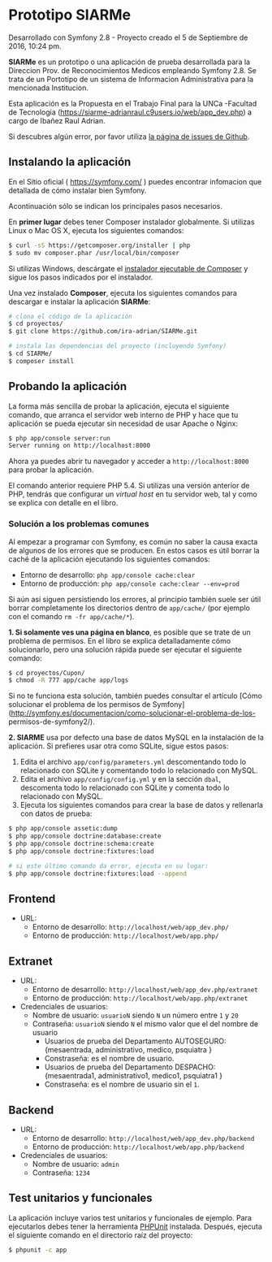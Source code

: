 Prototipo SIARMe  
===================================
Desarrollado con Symfony 2.8 - Proyecto creado el 5 de Septiembre de 2016, 10:24 pm.

**SIARMe** es un prototipo o una aplicación de prueba desarrollada para la Direccion Prov. de Reconocimientos Medicos 
empleando Symfony 2.8. Se trata de un Portotipo de un sistema de Informacion Administrativa para la mencionada Institucion.

Esta aplicación es la Propuesta en el Trabajo Final para la UNCa -Facultad de Tecnologia (https://siarme-adrianraul.c9users.io/web/app_dev.php) a cargo de Ibañez Raul Adrian.

Si descubres algún error, por favor utiliza [la página de issues de
Github]( https://github.com/ira-adrian/SIARMe/issues).

Instalando la aplicación
------------------------
En el Sitio oficial ( https://symfony.com/ ) puedes encontrar infomacion
que detallada de cómo instalar bien Symfony.

Acontinuación sólo se indican los principales pasos necesarios.

En **primer lugar** debes tener Composer instalador globalmente. Si utilizas
Linux o Mac OS X, ejecuta los siguientes comandos:

```bash
$ curl -sS https://getcomposer.org/installer | php
$ sudo mv composer.phar /usr/local/bin/composer
```

Si utilizas Windows, descárgate el [instalador ejecutable de
Composer](https://getcomposer.org/download) y sigue los pasos indicados por el
instalador.

Una vez instalado **Composer**, ejecuta los siguientes comandos para descargar e
instalar la aplicación **SIARMe**:

```bash
# clona el código de la aplicación
$ cd proyectos/
$ git clone https://github.com/ira-adrian/SIARMe.git

# instala las dependencias del proyecto (incluyendo Symfony)
$ cd SIARMe/
$ composer install
```

Probando la aplicación
----------------------

La forma más sencilla de probar la aplicación, ejecuta el siguiente comando, que
arranca el servidor web interno de PHP y hace que tu aplicación se pueda
ejecutar sin necesidad de usar Apache o Nginx:

```bash
$ php app/console server:run
Server running on http://localhost:8000
```

Ahora ya puedes abrir tu navegador y acceder a `http://localhost:8000` para
probar la aplicación.

El comando anterior requiere PHP 5.4. Si utilizas una versión anterior de PHP,
tendrás que configurar un *virtual host* en tu servidor web, tal y como se
explica con detalle en el libro.

### Solución a los problemas comunes

Al empezar a programar con Symfony, es común no saber la causa exacta de algunos
de los errores que se producen. En estos casos es útil borrar la caché de la
aplicación ejecutando los siguientes comandos:

  * Entorno de desarrollo: `php app/console cache:clear`
  * Entorno de producción: `php app/console cache:clear --env=prod`

Si aún así siguen persistiendo los errores, al principio también suele ser útil
borrar completamente los directorios dentro de `app/cache/` (por ejemplo con el
comando `rm -fr app/cache/*`).

**1. Si solamente ves una página en blanco**, es posible que se trate de un
problema de permisos. En el libro se explica detalladamente cómo solucionarlo,
pero una solución rápida puede ser ejecutar el siguiente comando:

```bash
$ cd proyectos/Cupon/
$ chmod -R 777 app/cache app/logs
```

Si no te funciona esta solución, también puedes consultar el artículo [Cómo
solucionar el problema de los permisos de
Symfony](http://symfony.es/documentacion/como-solucionar-el-problema-de-los-
permisos-de-symfony2/).

**2. SIARME** usa por defecto una base de datos MySQL en la instalación de la aplicación.
Si prefieres usar otra como SQLite, sigue estos pasos:

  1. Edita el archivo `app/config/parameters.yml` descomentando todo lo relacionado
     con SQLite y comentando todo lo relacionado con MySQL.
  2. Edita el archivo `app/config/config.yml` y en la sección `dbal`, descomenta
     todo lo relacionado con SQLite y comenta todo lo relacionado con MySQL.
  3. Ejecuta los siguientes comandos para crear la base de datos y rellenarla
     con datos de prueba:

```bash
$ php app/console assetic:dump
$ php app/console doctrine:database:create
$ php app/console doctrine:schema:create
$ php app/console doctrine:fixtures:load

# si este último comando da error, ejecuta en su lugar:
$ php app/console doctrine:fixtures:load --append

```

Frontend
--------
  * URL:
    * Entorno de desarrollo: `http://localhost/web/app_dev.php/`
    * Entorno de producción: `http://localhost/web/app.php/`
 
Extranet
--------
  * URL:
    * Entorno de desarrollo: `http://localhost/web/app_dev.php/extranet`
    * Entorno de producción: `http://localhost/web/app.php/extranet`
  * Credenciales de usuarios:
    * Nombre de usuario: `usuarioN` siendo `N` un número entre `1` y `20`
    * Contraseña: `usuarioN` siendo `N` el mismo valor que el del nombre de usuario
      * Usuarios de prueba del Departamento AUTOSEGURO: {mesaentrada, administrativo, medico, psquiatra } 
      * Constraseña: es el nombre de usuario.
      * Usuarios de prueba del Departamento DESPACHO: {mesaentrada1, administrativo1, medico1, psquiatra1 } 
      * Constraseña: es el nombre de usuario sin el `1`.
       
Backend
-------
  * URL:
    * Entorno de desarrollo: `http://localhost/web/app_dev.php/backend`
    * Entorno de producción: `http://localhost/web/app.php/backend`
  * Credenciales de usuarios:
    * Nombre de usuario: `admin`
    * Contraseña: `1234`
    
Test unitarios y funcionales
----------------------------

La aplicación incluye varios test unitarios y funcionales de ejemplo. Para
ejecutarlos debes tener la herramienta
[PHPUnit](https://github.com/sebastianbergmann/phpunit/) instalada. Después,
ejecuta el siguiente comando en el directorio raíz del proyecto:

```bash
$ phpunit -c app
```
